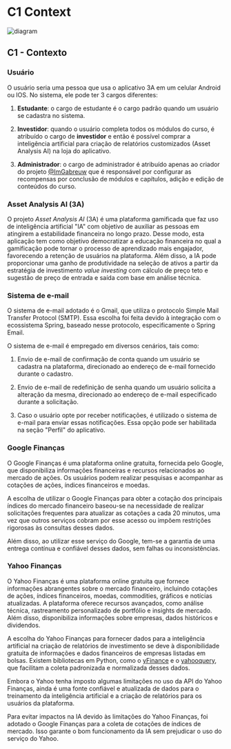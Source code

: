 # C1 Context

![diagram](https://www.plantuml.com/plantuml/svg/0/hLHDRzf04BtpAxQe1o85ED1UAbKAIGb9bGyKG5LEQB07s7QzO-sktQHLVqoKGzH8EKNz1VvZdJ4E41BrL0d9tjdPUS_llMNF1t0XIumw81lmAjJUQ1kPB4Qr227r7zfj1zzRSnqMsJJpw29fiw4LKTA6s6cmkSdIh7tmhZamOCFuzAHj8A0FN9fKGrif8_p_oQ0jkkNisadtydmycdmv7XrDJdhztjcdnawjDa3doJPa_AwgZtrMt3XDTNuVeFS4QbOyU1s1qepjOAvjJ8e9A5AG6ju8EYUL58yv6XM3wdJhF7LuxGCcattAR0pkkj417jZr7eFgMZ3NNdlLFLQDJdUdllEpfjJoG2EXgJR8lOUEsJVHncfP4aBT5tXaMIjIMSLQQLVSo6hcCksOZLUpp4QQ65B74ADNJ9wn6GgOvWfs2j4tncACVNuJMC4ReijrJ4uvz2bPNzm8Pig5r56EJhqo7nMu17wW1HL82F3FuTpnWwbQd1UFtBz9OrUzzQdJ0J_MlqB-Z1PePd7CkXizB-uP25JN1JtJ_6Q4uId5Q6HKeWsuofR-ODJijDwh51meD30bntiaF3WSnICBLPBHDkUaw8GJHPvXVwriwrs5HWBQY0PBbjAFJQdLjuesbyzvslMiFaX2XgUZWNnbNwfBAfpUcMPnYhlYjZmISOBN2qaho-SmnfcsUhNXqIwWnVmso5t3WcZ2RM0ZISkbhDMXh8ixy2lpYZjQOi_8MOoMbcdBgvB67_Ixl8mvLMmpbcx688AmdtpjnKvBeNXWlKl9ol1vYVcKZ2y5oC78qIs2SwAvmGs6_RBmBuhhJ4KKAdQlOMAY62KbLef3m7Vj0arrVLUtP-mbH_jQjfwAwupBBZy-3y_FsaUZqM38lTAvwgYyxx6tK1bRMRHXuBPLiBw7s_DUg74-3SNlvEb3RrySA8C_9BxkcaFnB2Vh45U7f7VzRHSOs6hOQ2kFnvlTs-aHDlS9AnpJXk9yO8zdob_dNm00)

## **C1 - Contexto**

### **Usuário**

O usuário seria uma pessoa que usa o aplicativo 3A em um celular Android ou IOS. No sistema, ele pode ter 3 cargos diferentes:

1. **Estudante**: o cargo de estudante é o cargo padrão quando um usuário se cadastra no sistema.

2. **Investidor**: quando o usuário completa todos os módulos do curso, é atribuído o cargo de **investidor** e então é possível comprar a inteligência artificial para criação de relatórios customizados (Asset Analysis AI) na loja do aplicativo.

3. **Administrador**: o cargo de administrador é atribuído apenas ao criador do projeto [@ImGabreuw](https://github.com/ImGabreuw) que é responsável por configurar as recompensas por conclusão de módulos e capítulos, adição e edição de conteúdos do curso.

### **Asset Analysis AI (3A)**

O projeto _Asset Analysis AI_ (3A) é uma plataforma gamificada que faz uso de inteligência artificial "IA" com objetivo de auxiliar as pessoas em atingirem a estabilidade financeira no longo prazo. Desse modo, esta aplicação tem como objetivo democratizar a educação financeira no qual a gamificação pode tornar o processo de aprendizado mais engajador, favorecendo a retenção de usuários na plataforma. Além disso, a IA pode proporcionar uma ganho de produtividade na seleção de ativos a partir da estratégia de investimento _value investing_ com cálculo de preço teto e sugestão de preço de entrada e saída com base em análise técnica.

### **Sistema de e-mail**

O sistema de e-mail adotado é o Gmail, que utiliza o protocolo Simple Mail Transfer Protocol (SMTP). Essa escolha foi feita devido à integração com o ecossistema Spring, baseado nesse protocolo, especificamente o Spring Email.

O sistema de e-mail é empregado em diversos cenários, tais como:

1. Envio de e-mail de confirmação de conta quando um usuário se cadastra na plataforma, direcionado ao endereço de e-mail fornecido durante o cadastro.

2. Envio de e-mail de redefinição de senha quando um usuário solicita a alteração da mesma, direcionado ao endereço de e-mail especificado durante a solicitação.

3. Caso o usuário opte por receber notificações, é utilizado o sistema de e-mail para enviar essas notificações. Essa opção pode ser habilitada na seção "Perfil" do aplicativo.

### **Google Finanças**

O Google Finanças é uma plataforma online gratuita, fornecida pelo Google, que disponibiliza informações financeiras e recursos relacionados ao mercado de ações. Os usuários podem realizar pesquisas e acompanhar as cotações de ações, índices financeiros e moedas.

A escolha de utilizar o Google Finanças para obter a cotação dos principais índices do mercado financeiro baseou-se na necessidade de realizar solicitações frequentes para atualizar as cotações a cada 20 minutos, uma vez que outros serviços cobram por esse acesso ou impõem restrições rigorosas às consultas desses dados.

Além disso, ao utilizar esse serviço do Google, tem-se a garantia de uma entrega contínua e confiável desses dados, sem falhas ou inconsistências.

### **Yahoo Finanças**

O Yahoo Finanças é uma plataforma online gratuita que fornece informações abrangentes sobre o mercado financeiro, incluindo cotações de ações, índices financeiros, moedas, commodities, gráficos e notícias atualizadas. A plataforma oferece recursos avançados, como análise técnica, rastreamento personalizado de portfólio e insights de mercado. Além disso, disponibiliza informações sobre empresas, dados históricos e dividendos.

A escolha do Yahoo Finanças para fornecer dados para a inteligência artificial na criação de relatórios de investimento se deve à disponibilidade gratuita de informações e dados financeiros de empresas listadas em bolsas. Existem bibliotecas em Python, como o [yFinance](https://pypi.org/project/yfinance/) e o [yahooquery](https://pypi.org/project/yahooquery/), que facilitam a coleta padronizada e normalizada desses dados.

Embora o Yahoo tenha imposto algumas limitações no uso da API do Yahoo Finanças, ainda é uma fonte confiável e atualizada de dados para o treinamento da inteligência artificial e a criação de relatórios para os usuários da plataforma.

Para evitar impactos na IA devido às limitações do Yahoo Finanças, foi adotado o Google Finanças para a coleta de cotações de índices de mercado. Isso garante o bom funcionamento da IA sem prejudicar o uso do serviço do Yahoo.